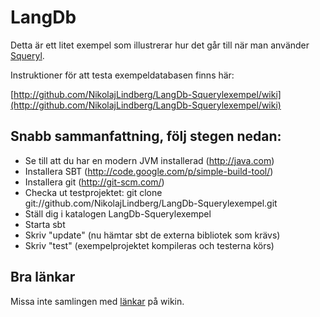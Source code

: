 # LangDb

Detta är ett litet exempel som illustrerar hur det går till när man använder [Squeryl](http://squeryl.org).

Instruktioner för att testa exempeldatabasen finns här:

[http://github.com/NikolajLindberg/LangDb-Squerylexempel/wiki](http://github.com/NikolajLindberg/LangDb-Squerylexempel/wiki)

## Snabb sammanfattning, följ stegen nedan:


* Se till att du har en modern JVM installerad (http://java.com)
* Installera SBT (http://code.google.com/p/simple-build-tool/)
* Installera git (http://git-scm.com/)
* Checka ut testprojektet:
  git clone git://github.com/NikolajLindberg/LangDb-Squerylexempel.git
* Ställ dig i katalogen LangDb-Squerylexempel
* Starta sbt
* Skriv "update" (nu hämtar sbt de externa bibliotek som krävs)
* Skriv "test" (exempelprojektet kompileras och testerna körs)

## Bra länkar

Missa inte samlingen med [länkar](http://github.com/NikolajLindberg/LangDb-Squerylexempel/wiki/L%C3%A4nkar) på wikin.
